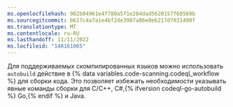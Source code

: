 ```yaml
---
ms.openlocfilehash: 982b04961e4f780a5f1e284dad5620157f68569b
ms.sourcegitcommit: b617c4a7a1e4bf2de3987a86e0eb217d7031490f
ms.translationtype: MT
ms.contentlocale: ru-RU
ms.lasthandoff: 11/11/2022
ms.locfileid: "148161065"
---
```

Для поддерживаемых скомпилированных языков можно использовать `autobuild` действие в {% data variables.code-scanning.codeql_workflow %} для сборки кода. Это позволяет избежать необходимости указывать явные команды сборки для C/C++, C#,{% ifversion codeql-go-autobuild %} Go,{% endif %} и Java.